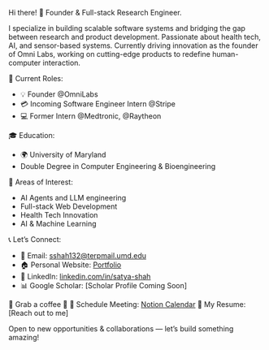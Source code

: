 Hi there! 👋
Founder & Full-stack Research Engineer.

I specialize in building scalable software systems and bridging the gap between research and product development. Passionate about health tech, AI, and sensor-based systems. Currently driving innovation as the founder of Omni Labs, working on cutting-edge products to redefine human-computer interaction.

🌟 Current Roles:
- 💡 Founder @OmniLabs
- 💳 Incoming Software Engineer Intern @Stripe
- 💻 Former Intern @Medtronic, @Raytheon

🎓 Education:
- 🌍 University of Maryland
- Double Degree in Computer Engineering & Bioengineering

🌱 Areas of Interest:
- AI Agents and LLM engineering
- Full-stack Web Development
- Health Tech Innovation
- AI & Machine Learning

📞 Let’s Connect:
- 📧 Email: sshah132@terpmail.umd.edu
- 🏠 Personal Website: [Portfolio](https://shahsatya.com/)
- 💼 LinkedIn: [linkedin.com/in/satya-shah](https://www.linkedin.com/in/satya-shah/)
- 📊 Google Scholar: [Scholar Profile Coming Soon]

🍺 Grab a coffee 🍵
📅 Schedule Meeting: [Notion Calendar](https://calendar.notion.so/meet/satyashah/w76tt4ldk)
📃 My Resume: [Reach out to me]

Open to new opportunities & collaborations — let’s build something amazing!

